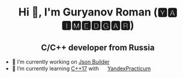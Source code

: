 <h1 align="center">Hi 👋, I'm Guryanov Roman (🆈🅰 🅸🅼🅴🅳🅶🅰🆁)</h1>
<h2 align="center">C/C++ developer from Russia</h3>

- 🔭 I’m currently working on [Json Builder](https://github.com/YaImedgar/json_builder)
- 🌱 I’m currently learning [C++17](https://en.cppreference.com/w/cpp/17) with <img src="https://user-images.githubusercontent.com/62895333/168140710-811dc243-c57d-46a7-8f9d-25c03acac774.png" width="15"  height="15"> [YandexPracticum](https://practicum.yandex.ru/cpp/) <img src="https://user-images.githubusercontent.com/62895333/168140710-811dc243-c57d-46a7-8f9d-25c03acac774.png" width="15"  height="15">
<!-- - 👯 I’m looking to collaborate on ...
- 🤔 I’m looking for help with ...!

- 💬 Ask me about ...
- 📫 How to reach me: ...
- 😄 Pronouns: ...
- ⚡ Fun fact: ...
-->
